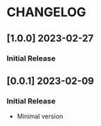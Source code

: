 # CHANGELOG

## [1.0.0] 2023-02-27
### Initial Release

## [0.0.1] 2023-02-09
### Initial Release

- Minimal version
